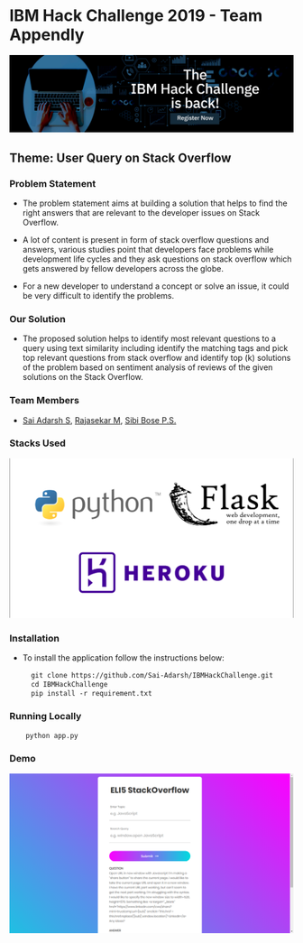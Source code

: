 # IBM Hack Challenge 2019 - Team Appendly

![img alt](images/IBMHackChallenge.jpg)

## Theme: User Query on Stack Overflow 
### Problem Statement

* The problem statement aims at building a solution that helps to find the right answers that are relevant to the developer issues on Stack Overflow.

* A lot of content is present in form of stack overflow questions and answers, various studies point that developers face problems while development life cycles and they ask questions on stack overflow which gets answered by fellow developers across the globe. 
* For a new developer to understand a concept or solve an issue, it could be very difficult to identify the problems.

### Our Solution 

* The proposed solution helps to identify most relevant questions to a query using text similarity including identify the matching tags and pick top relevant questions from stack overflow and identify top (k) solutions of the problem based on sentiment analysis of reviews of the given solutions on the Stack Overflow.

### Team Members
* [Sai Adarsh S](https://LINkedin.com/in/sai-adarsh/), [Rajasekar M](https://www.linkedin.com/in/rajasekar1999), [Sibi Bose P.S.](https://www.linkedin.com/in/sibi-bose-8683b6150/)

### Stacks Used
![img alt](images/stack.png)

### Installation
* To install the application follow the instructions below:

		git clone https://github.com/Sai-Adarsh/IBMHackChallenge.git
		cd IBMHackChallenge
		pip install -r requirement.txt

### Running Locally	
		python app.py
	
### Demo
![img](images/demo.png)
